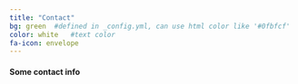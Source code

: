 ```yaml
---
title: "Contact"
bg: green  #defined in _config.yml, can use html color like '#0fbfcf'
color: white   #text color
fa-icon: envelope
---
```


#### Some contact info